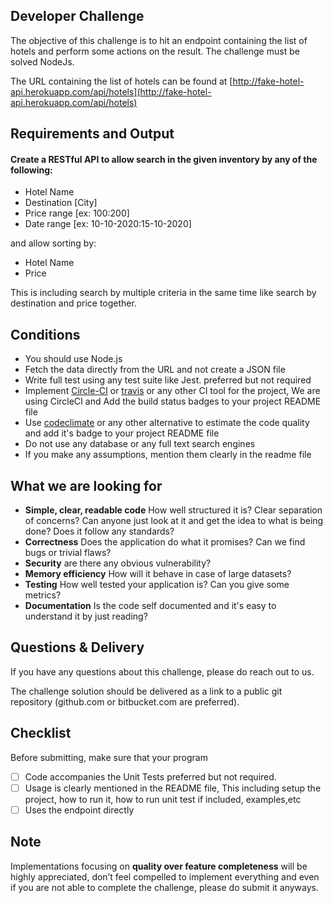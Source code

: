 
## Developer Challenge

The objective of this challenge is to hit an endpoint containing the list of hotels and perform some actions on the result.
The challenge must be solved NodeJs.

The URL containing the list of hotels can be found at [http://fake-hotel-api.herokuapp.com/api/hotels](http://fake-hotel-api.herokuapp.com/api/hotels)

## Requirements and Output

#### Create a RESTful API to **allow search** in the given inventory by any of the following:

- Hotel Name
- Destination [City]
- Price range [ex: $100:$200]
- Date range [ex: 10-10-2020:15-10-2020]

and allow sorting by:

- Hotel Name
- Price

This is including search by multiple criteria in the same time like search by destination and price together.

## Conditions

- You should use Node.js
- Fetch the data directly from the URL and not create a JSON file
-  Write full test using any test suite like Jest. preferred but not required
- Implement [Circle-CI](https://circleci.com/)  or [travis](https://travis-ci.org) or any other CI tool for the project, We are using CircleCI and Add the build status badges to your project README file
- Use [codeclimate](https://codeclimate.com) or any other alternative to estimate the code quality and add it's badge to your project README file
- Do not use any database or any full text search engines
- If you make any assumptions, mention them clearly in the readme file

## What we are looking for

- **Simple, clear, readable code** How well structured it is? Clear separation of concerns? Can anyone just look at it and get the idea to
what is being done? Does it follow any standards?
- **Correctness** Does the application do what it promises? Can we find bugs or trivial flaws?
- **Security** are there any obvious vulnerability?
- **Memory efficiency** How will it behave in case of large datasets?
- **Testing** How well tested your application is? Can you give some metrics?
- **Documentation** Is the code self documented and it's easy to understand it by just reading?


## Questions & Delivery

If you have any questions about this challenge, please do reach out to us.

The challenge solution should be delivered as a link to a public git repository (github.com or bitbucket.com are preferred).

## Checklist

Before submitting, make sure that your program

- [ ] Code accompanies the Unit Tests preferred but not required.
- [ ] Usage is clearly mentioned in the README file, This including setup the project, how to run it, how to run unit test if included, examples,etc
- [ ] Uses the endpoint directly

## Note

Implementations focusing on **quality over feature completeness** will be highly appreciated, don’t feel compelled to implement everything and even if you are not able to complete the challenge, please do submit it anyways.

